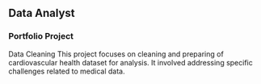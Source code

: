 ## Data Analyst

### Portfolio Project
Data Cleaning
This project focuses on cleaning and preparing of cardiovascular health dataset for analysis. It involved addressing specific challenges related to medical data.
